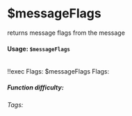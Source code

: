# $messageFlags
returns message flags from the message

#### Usage: `$messageFlags`

<br/>
<discord-messages>
	<discord-message :bot="false" role-color="#ffcc9a" author="Member">
		!!exec Flags: $messageFlags
	</discord-message>
	<discord-message :bot="true" role-color="#0099ff" author="Custom Command" avatar="https://media.discordapp.net/avatars/725721249652670555/781224f90c3b841ba5b40678e032f74a.webp">
		Flags:
	</discord-message>
</discord-messages>

##### Function difficulty: <Badge Flags="tip" text="Easy" vertical="middle" /> 
###### Tags: <Badge Flags="tip" text="Flags" vertical="middle" /> <Badge Flags="tip" text="message" vertical="middle" />
